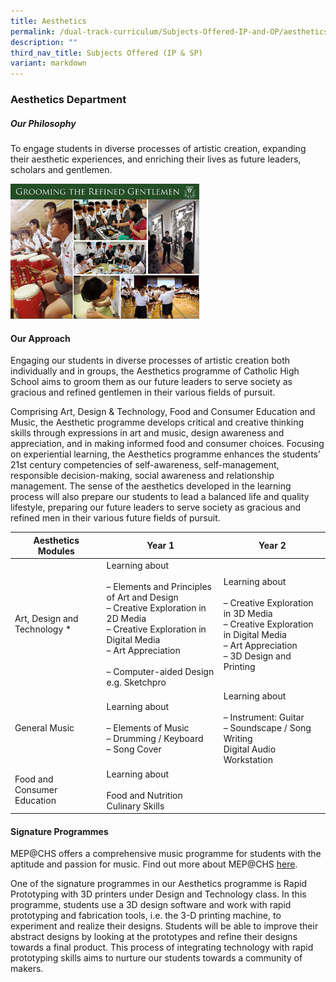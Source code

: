 ```yaml
---
title: Aesthetics
permalink: /dual-track-curriculum/Subjects-Offered-IP-and-OP/aesthetics/
description: ""
third_nav_title: Subjects Offered (IP & SP)
variant: markdown
---
```

### Aesthetics Department

##### Our Philosophy

To engage students in diverse processes of artistic creation, expanding their aesthetic experiences, and enriching their lives as future leaders, scholars and gentlemen.

<img src="/images/aes1.png" style="width:60%">

#### Our Approach

Engaging our students in diverse processes of artistic creation both individually and in groups, the Aesthetics programme of Catholic High School aims to groom them as our future leaders to serve society as gracious and refined gentlemen in their various fields of pursuit.

Comprising Art, Design &amp; Technology, Food and Consumer Education and Music, the Aesthetic programme develops critical and creative thinking skills through expressions in art and music, design awareness and appreciation, and in making informed food and consumer choices. Focusing on experiential learning, the Aesthetics programme enhances the students’ 21st&nbsp;century competencies of self-awareness, self-management, responsible decision-making, social awareness and relationship management. The sense of the aesthetics developed in the learning process will also prepare our students to lead a balanced life and quality lifestyle, preparing our future leaders to serve society as gracious and refined men in their various future fields of pursuit.

| Aesthetics Modules 	| Year 1 	| Year 2 	|
|---	|---	|---	|
| Art, Design and Technology * 	| Learning about<br><br>– Elements and Principles of Art and Design<br>– Creative Exploration in 2D Media<br>– Creative Exploration in Digital Media<br>– Art Appreciation<br><br>– Computer-aided Design e.g. Sketchpro 	| Learning about<br><br>– Creative Exploration in 3D Media<br>– Creative Exploration in Digital Media<br>– Art Appreciation<br>– 3D Design and Printing 	|
| General Music 	| Learning about<br><br>– Elements of Music<br>– Drumming / Keyboard<br>– Song Cover 	| Learning about<br><br>– Instrument: Guitar<br>– Soundscape / Song Writing<br>Digital Audio Workstation 	|
| Food and Consumer Education 	| Learning about<br><br>Food and Nutrition<br>Culinary Skills 	|  	|



#### Signature Programmes

MEP@CHS offers a comprehensive music programme for students with the aptitude and passion for music. Find out more about MEP@CHS&nbsp;[here](https://www.catholichigh.moe.edu.sg/secondary/Talent-Development/music-elective-programme/).

One of the signature programmes in our Aesthetics programme is Rapid Prototyping with 3D printers under Design and Technology class. In this programme, students use a 3D design software and work with rapid prototyping and&nbsp;fabrication&nbsp;tools, i.e. the 3-D printing machine, to experiment and realize their designs. Students will be able to improve their abstract designs by looking at the prototypes and refine their designs towards a final product. This process of integrating technology with rapid prototyping skills aims to nurture our students towards a community of makers.